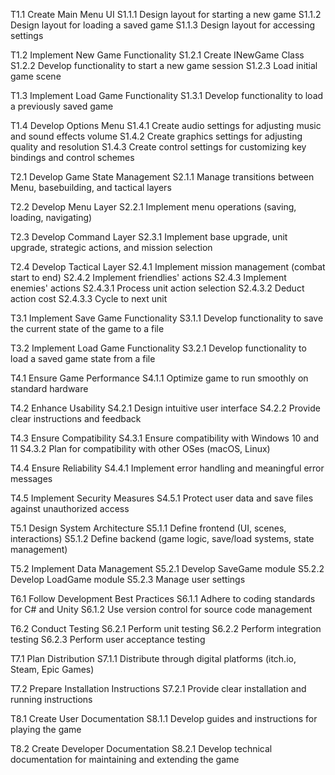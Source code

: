 T1.1 Create Main Menu UI S1.1.1 Design layout for starting a new game S1.1.2 Design layout for
loading a saved game S1.1.3 Design layout for accessing settings

T1.2 Implement New Game Functionality S1.2.1 Create INewGame Class S1.2.2 Develop functionality to
start a new game session S1.2.3 Load initial game scene

T1.3 Implement Load Game Functionality S1.3.1 Develop functionality to load a previously saved game

T1.4 Develop Options Menu S1.4.1 Create audio settings for adjusting music and sound effects volume
S1.4.2 Create graphics settings for adjusting quality and resolution S1.4.3 Create control settings
for customizing key bindings and control schemes

T2.1 Develop Game State Management S2.1.1 Manage transitions between Menu, basebuilding, and
tactical layers

T2.2 Develop Menu Layer S2.2.1 Implement menu operations (saving, loading, navigating)

T2.3 Develop Command Layer S2.3.1 Implement base upgrade, unit upgrade, strategic actions, and
mission selection

T2.4 Develop Tactical Layer S2.4.1 Implement mission management (combat start to end) S2.4.2
Implement friendlies' actions S2.4.3 Implement enemies' actions S2.4.3.1 Process unit action
selection S2.4.3.2 Deduct action cost S2.4.3.3 Cycle to next unit

T3.1 Implement Save Game Functionality S3.1.1 Develop functionality to save the current state of the
game to a file

T3.2 Implement Load Game Functionality S3.2.1 Develop functionality to load a saved game state from
a file

T4.1 Ensure Game Performance S4.1.1 Optimize game to run smoothly on standard hardware

T4.2 Enhance Usability S4.2.1 Design intuitive user interface S4.2.2 Provide clear instructions and
feedback

T4.3 Ensure Compatibility S4.3.1 Ensure compatibility with Windows 10 and 11 S4.3.2 Plan for
compatibility with other OSes (macOS, Linux)

T4.4 Ensure Reliability S4.4.1 Implement error handling and meaningful error messages

T4.5 Implement Security Measures S4.5.1 Protect user data and save files against unauthorized access

T5.1 Design System Architecture S5.1.1 Define frontend (UI, scenes, interactions) S5.1.2 Define
backend (game logic, save/load systems, state management)

T5.2 Implement Data Management S5.2.1 Develop SaveGame module S5.2.2 Develop LoadGame module S5.2.3
Manage user settings

T6.1 Follow Development Best Practices S6.1.1 Adhere to coding standards for C# and Unity S6.1.2 Use
version control for source code management

T6.2 Conduct Testing S6.2.1 Perform unit testing S6.2.2 Perform integration testing S6.2.3 Perform
user acceptance testing

T7.1 Plan Distribution S7.1.1 Distribute through digital platforms (itch.io, Steam, Epic Games)

T7.2 Prepare Installation Instructions S7.2.1 Provide clear installation and running instructions

T8.1 Create User Documentation S8.1.1 Develop guides and instructions for playing the game

T8.2 Create Developer Documentation S8.2.1 Develop technical documentation for maintaining and
extending the game

